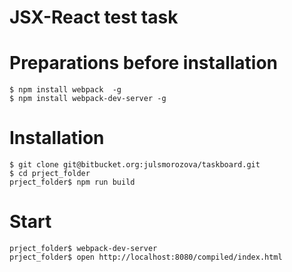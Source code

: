 JSX-React test task
=======================

# Preparations before installation 
 
```shell
$ npm install webpack  -g
$ npm install webpack-dev-server -g
```

# Installation
```shell
$ git clone git@bitbucket.org:julsmorozova/taskboard.git
$ cd prject_folder
prject_folder$ npm run build
```

# Start
```shell
prject_folder$ webpack-dev-server
prject_folder$ open http://localhost:8080/compiled/index.html
```